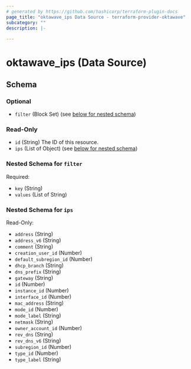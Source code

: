 ```yaml
---
# generated by https://github.com/hashicorp/terraform-plugin-docs
page_title: "oktawave_ips Data Source - terraform-provider-oktawave"
subcategory: ""
description: |-
  
---
```


# oktawave_ips (Data Source)





<!-- schema generated by tfplugindocs -->
## Schema

### Optional

- `filter` (Block Set) (see [below for nested schema](#nestedblock--filter))

### Read-Only

- `id` (String) The ID of this resource.
- `ips` (List of Object) (see [below for nested schema](#nestedatt--ips))

<a id="nestedblock--filter"></a>
### Nested Schema for `filter`

Required:

- `key` (String)
- `values` (List of String)


<a id="nestedatt--ips"></a>
### Nested Schema for `ips`

Read-Only:

- `address` (String)
- `address_v6` (String)
- `comment` (String)
- `creation_user_id` (Number)
- `default_subregion_id` (Number)
- `dhcp_branch` (String)
- `dns_prefix` (String)
- `gateway` (String)
- `id` (Number)
- `instance_id` (Number)
- `interface_id` (Number)
- `mac_address` (String)
- `mode_id` (Number)
- `mode_label` (String)
- `netmask` (String)
- `owner_account_id` (Number)
- `rev_dns` (String)
- `rev_dns_v6` (String)
- `subregion_id` (Number)
- `type_id` (Number)
- `type_label` (String)


